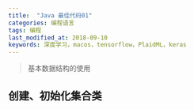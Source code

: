 ```yaml
---
title:  "Java 最佳代码01"
categories: 编程语言
tags: 编程
last_modified_at: 2018-09-10
keywords: 深度学习，macos，tensorflow，PlaidML，keras
---
```


> 基本数据结构的使用

## 创建、初始化集合类

